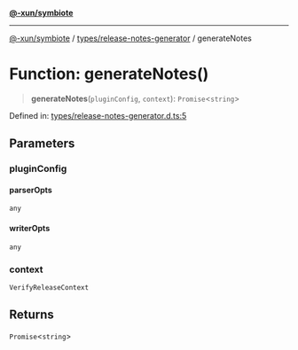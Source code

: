 [**@-xun/symbiote**](../../../README.md)

***

[@-xun/symbiote](../../../README.md) / [types/release-notes-generator](../README.md) / generateNotes

# Function: generateNotes()

> **generateNotes**(`pluginConfig`, `context`): `Promise`\<`string`\>

Defined in: [types/release-notes-generator.d.ts:5](https://github.com/Xunnamius/symbiote/blob/1546ab8527a571efe54081d7614bd35a9d6e0c3c/types/release-notes-generator.d.ts#L5)

## Parameters

### pluginConfig

#### parserOpts

`any`

#### writerOpts

`any`

### context

`VerifyReleaseContext`

## Returns

`Promise`\<`string`\>
